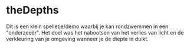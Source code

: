 # theDepths
Dit is een klein spelletje/demo waarbij je kan rondzwemmen in een "onderzeeër". 
Het doel was het nabootsen van het verlies van licht en de verkleuring van je omgeving wanneer je de diepte in duikt.
